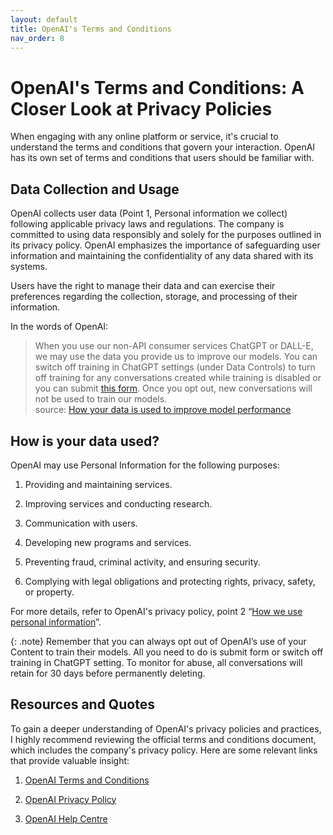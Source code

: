 ```yaml
---
layout: default
title: OpenAI's Terms and Conditions
nav_order: 8
---
```


# OpenAI's Terms and Conditions: A Closer Look at Privacy Policies

When engaging with any online platform or service, it's crucial to understand the terms and conditions that govern your interaction. OpenAI has its own set of terms and conditions that users should be familiar with.

## Data Collection and Usage

OpenAI collects user data (Point 1, Personal information we collect) following applicable privacy laws and regulations. The company is committed to using data responsibly and solely for the purposes outlined in its privacy policy. OpenAI emphasizes the importance of safeguarding user information and maintaining the confidentiality of any data shared with its systems. 

Users have the right to manage their data and can exercise their preferences regarding the collection, storage, and processing of their information.

In the words of OpenAI:

>When you use our non-API consumer services ChatGPT or DALL-E, we may use the data you provide us to improve our models. You can switch off training in ChatGPT settings (under Data Controls) to turn off training for any conversations created while training is disabled or you can submit [this form](https://docs.google.com/forms/d/e/1FAIpQLScrnC-_A7JFs4LbIuzevQ_78hVERlNqqCPCt3d8XqnKOfdRdQ/viewform). Once you opt out, new conversations will not be used to train our models.<br>
>source: [How your data is used to improve model performance](https://help.openai.com/en/articles/5722486-how-your-data-is-used-to-improve-model-performance)

## How is your data used?

OpenAI may use Personal Information for the following purposes:

1. Providing and maintaining services.

2. Improving services and conducting research.

3. Communication with users.

4. Developing new programs and services.

5. Preventing fraud, criminal activity, and ensuring security.

6. Complying with legal obligations and protecting rights, privacy, safety, or property.

For more details, refer to OpenAI's privacy policy, point 2 “[How we use personal information](https://openai.com/privacy-policy)”.

{: .note}
Remember that you can always opt out of OpenAI’s use of your Content to train their models. All you need to do is submit form or switch off training in ChatGPT setting. To monitor for abuse,  all conversations will retain for 30 days before permanently deleting.

## Resources and Quotes

To gain a deeper understanding of OpenAI's privacy policies and practices, I highly recommend reviewing the official terms and conditions document, which includes the company's privacy policy. Here are some relevant links that provide valuable insight:

1. [OpenAI Terms and Conditions](https://openai.com/policies/terms-of-use)

2. [OpenAI Privacy Policy](https://openai.com/privacy-policy)

3. [OpenAI Help Centre](https://help.openai.com/en/collections/3742473-chatgpt)

